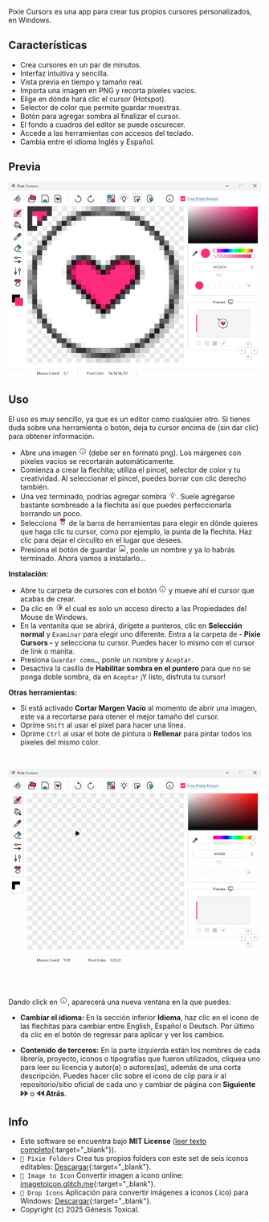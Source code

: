 Pixie Cursors es una app para crear tus propios cursores personalizados, en Windows.

## Características
* Crea cursores en un par de minutos.
* Interfaz intuitiva y sencilla.
* Vista previa en tiempo y tamaño real.
* Importa una imagen en PNG y recorta píxeles vacíos.
* Elige en dónde hará clic el cursor (Hotspot).
* Selector de color que permite guardar muestras.
* Botón para agregar sombra al finalizar el cursor.
* El fondo a cuadros del editor se puede oscurecer.
* Accede a las herramientas con accesos del teclado.
* Cambia entre el idioma Inglés y Español.

## Previa
<picture><img alt="Pixie Cursors crear cursores app" src="assets/Pixie-Cursors-App.png"/></picture>

## Uso
El uso es muy sencillo, ya que es un editor como cualquier otro. Si tienes duda sobre una herramienta o botón, deja tu cursor encima de (sin dar clic) para obtener información.

- Abre una imagen ![_Open](docs/assets/buttons/_Info.png) (debe ser en formato png). Los márgenes con pixeles vacíos se recortarán automáticamente.
- Comienza a crear la flechita; utiliza el pincel, selector de color y tu creatividad. Al seleccionar el pincel, puedes borrar con clic derecho también.
- Una vez terminado, podrías agregar sombra ![_Shadow](docs/assets/buttons/_Shadow.png). Suele agregarse bastante sombreado a la flechita así que puedes perfeccionarla borrando un poco.
- Selecciona ![_Hotspot](docs/assets/buttons/_Hotspot.png) de la barra de herramientas para elegir en dónde quieres que haga clic tu cursor, como por ejemplo, la punta de la flechita. Haz clic para dejar el circulito en el lugar que desees.
- Presiona el botón de guardar ![_Save](docs/assets/buttons/_Save.png), ponle un nombre y ya lo habrás terminado. Ahora vamos a instalarlo...

**Instalación:**
- Abre tu carpeta de cursores con el botón ![_CursorsFolder](docs/assets/buttons/_Info.png) y mueve ahí el cursor que acabas de crear.
- Da clic en ![_MouseProperties](docs/assets/buttons/_MouseProperties.png) el cual es solo un acceso directo a las Propiedades del Mouse de Windows.
- En la ventanita que se abrirá, dirígete a punteros, clic en **Selección normal** y `Examinar` para elegir uno diferente. Entra a la carpeta de **- Pixie Cursors -** y selecciona tu cursor. Puedes hacer lo mismo con el cursor de link o manita.
- Presiona `Guardar como…`, ponle un nombre y `Aceptar`.
- Desactiva la casilla de **Habilitar sombra en el puntero** para que no se ponga doble sombra, da en `Aceptar` ¡Y listo, disfruta tu cursor!

**Otras herramientas:**
- Si está activado **Cortar Margen Vacío** al momento de abrir una imagen, este va a recortarse para otener el mejor tamaño del cursor.
- Oprime `Shift` al usar el pixel para hacer una línea.
- Oprime `Ctrl` al usar el bote de pintura o **Rellenar** para pintar todos los pixeles del mismo color.

<br>

<picture><img src="assets/Pixie-Cursors-Usage.gif"/></picture>

<br></br>

Dando click en ![_Info](docs/assets/buttons/_Info.png), aparecerá una nueva ventana en la que puedes:

- **Cambiar el idioma:** En la sección inferior **Idioma**, haz clic en el icono de las flechitas para cambiar entre English, Español o Deutsch. Por último da clic en el botón de regresar para aplicar y ver los cambios.

- **Contenido de terceros:** En la parte izquierda están los nombres de cada librería, proyecto, iconos o tipografías que fueron utilizados, cliquea uno para leer su licencia y autor(a) o autores(as), además de una corta descripción. Puedes hacer clic sobre el icono de clip para ir al repositorio/sitio oficial de cada uno y cambiar de página con **Siguiente 🢖🢖** o **🢔🢔 Atrás**.

## Info
* Este software se encuentra bajo **MIT License** ([leer texto completo](https://github.com/genesistoxical/crystal-folders/blob/master/LICENSE){:target="_blank"}).
* `🤍 Pixie Folders` Crea tus propios folders con este set de seis iconos editables: [Descargar](https://genesistoxical.github.io/pixie-folders/){:target="_blank"}.
* `🤍 Image to Icon` Convertir imagen a icono online: [imagetoicon.glitch.me](https://imagetoicon.glitch.me/){:target="_blank"}.
* `🤍 Drop Icons` Aplicación para convertir imágenes a iconos (.ico) para Windows: [Descargar](https://genesistoxical.github.io/drop-icons/){:target="_blank"}.
* Copyright (c) 2025 Génesis Toxical.

<br>
<style>
    h2.project-tagline:before {content: "Personaliza los iconos de tus carpetas en segundo";}
    a.btn:nth-child(3):after {content: "escargar Portable";}
    a.btn:nth-child(4):after {content: "escargar Instalable";}
</style>
